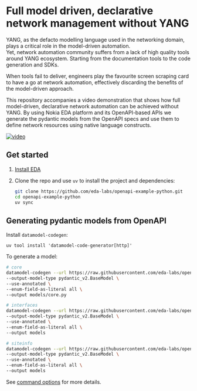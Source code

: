 # Full model driven, declarative network management without YANG

YANG, as the defacto modelling language used in the networking domain, plays a critical role in the model-driven automation.  
Yet, network automation community suffers from a lack of high quality tools around YANG ecosystem. Starting from the documentation tools to the code generation and SDKs.

When tools fail to deliver, engineers play the favourite screen scraping card to have a go at network automation, effectively discarding the benefits of the model-driven approach.

This repository accompanies a video demonstration that shows how full model-driven, declarative network automation can be achieved without YANG. By using Nokia EDA platform and its OpenAPI-based APIs we generate the pydantic models from the OpenAPI specs and use them to define network resources using native language constructs.

[![video](https://gitlab.com/rdodin/pics/-/wikis/uploads/27b5d6a76c9050de68f083dfa88065a5/netrel013-eda-openapi-yt.png)](https://youtu.be/HgI7Q6EQFVA)

## Get started

1. [Install EDA](https://docs.eda.dev/getting-started/try-eda/)

2. Clone the repo and use `uv` to install the project and dependencies:

    ```bash
    git clone https://github.com/eda-labs/openapi-example-python.git
    cd openapi-example-python
    uv sync
    ```

## Generating pydantic models from OpenAPI

Install `datamodel-codegen`:

```
uv tool install 'datamodel-code-generator[http]'
```

To generate a model:

```bash
# core
datamodel-codegen --url https://raw.githubusercontent.com/eda-labs/openapi/refs/heads/main/core/core.json \
--output-model-type pydantic_v2.BaseModel \
--use-annotated \
--enum-field-as-literal all \
--output models/core.py

# interfaces
datamodel-codegen --url https://raw.githubusercontent.com/eda-labs/openapi/refs/heads/main/apps/interfaces.eda.nokia.com/v1alpha1/interfaces.json \
--output-model-type pydantic_v2.BaseModel \
--use-annotated \
--enum-field-as-literal all \
--output models

# siteinfo
datamodel-codegen --url https://raw.githubusercontent.com/eda-labs/openapi/refs/heads/main/apps/siteinfo.eda.nokia.com/v1alpha1/siteinfo.json \
--output-model-type pydantic_v2.BaseModel \
--use-annotated \
--enum-field-as-literal all \
--output models
```

See [command options](https://koxudaxi.github.io/datamodel-code-generator/#all-command-options) for more details.
